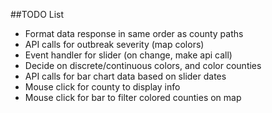 ##TODO List

+ Format data response in same order as county paths
+ API calls for outbreak severity (map colors)
+ Event handler for slider (on change, make api call)
+ Decide on discrete/continuous colors, and color counties
+ API calls for bar chart data based on slider dates
+ Mouse click for county to display info
+ Mouse click for bar to filter colored counties on map


